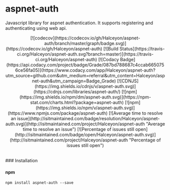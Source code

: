 # aspnet-auth
Javascript library for aspnet authentication.  It supports registering and authenticating using web api.

<p align="center">
[![codecov](https://codecov.io/gh/Halceyon/aspnet-auth/branch/master/graph/badge.svg)](https://codecov.io/gh/Halceyon/aspnet-auth)
[![Build Status](https://travis-ci.org/Halceyon/aspnet-auth.svg?branch=master)](https://travis-ci.org/Halceyon/aspnet-auth)
[![Codacy Badge](https://api.codacy.com/project/badge/Grade/087bd788687c4ccab6650756ce56fa05)](https://www.codacy.com/app/Halceyon/aspnet-auth?utm_source=github.com&amp;utm_medium=referral&amp;utm_content=Halceyon/aspnet-auth&amp;utm_campaign=Badge_Grade)
[![CDNJS](https://img.shields.io/cdnjs/v/aspnet-auth.svg)](https://cdnjs.com/libraries/aspnet-auth/)
[![npm](https://img.shields.io/npm/dm/aspnet-auth.svg)](https://npm-stat.com/charts.html?package=aspnet-auth)
[![npm](https://img.shields.io/npm/v/aspnet-auth.svg)](https://www.npmjs.com/package/aspnet-auth)
[![Average time to resolve an issue](http://isitmaintained.com/badge/resolution/Halceyon/aspnet-auth.svg)](http://isitmaintained.com/project/Halceyon/aspnet-auth "Average time to resolve an issue")
[![Percentage of issues still open](http://isitmaintained.com/badge/open/Halceyon/aspnet-auth.svg)](http://isitmaintained.com/project/Halceyon/aspnet-auth "Percentage of issues still open")
</p>
<br>
### Installation

#### npm

```
npm install aspnet-auth --save
```
